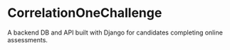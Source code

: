 # CorrelationOneChallenge
A backend DB and API built with Django for candidates completing online assessments. 
